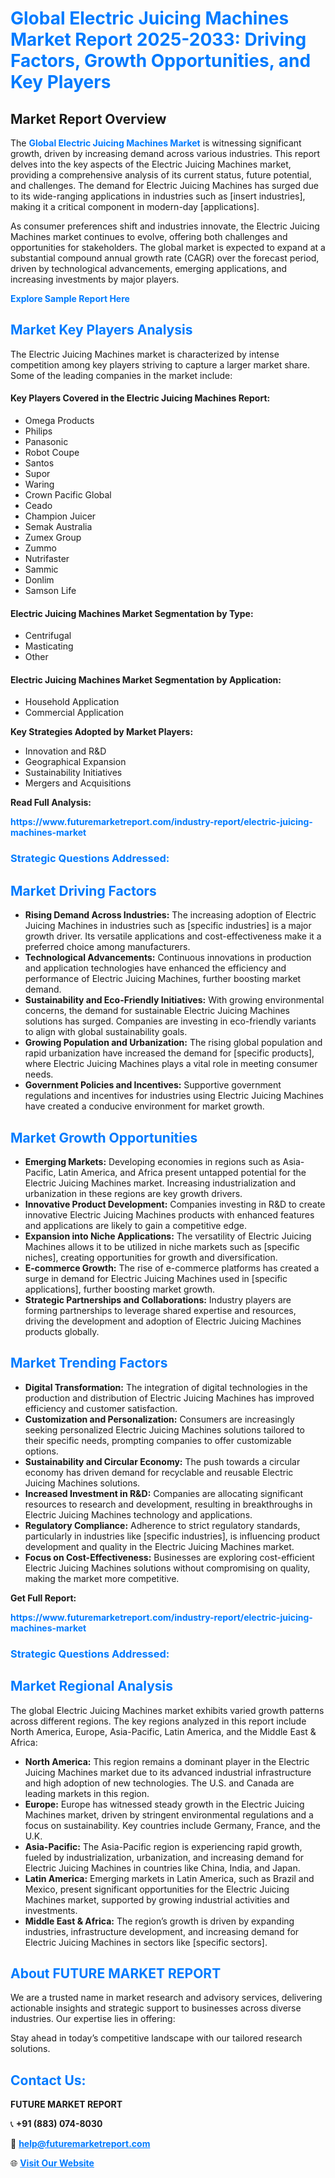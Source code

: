 <h1 style="color: #007BFF;">Global Electric Juicing Machines Market Report 2025-2033: Driving Factors, Growth Opportunities, and Key Players</h1>

<section id="overview">
<h2>Market Report Overview</h2>
<p>The <a href="https://www.futuremarketreport.com/industry-report/electric-juicing-machines-market" style="color: #007BFF; text-decoration: none;"><strong>Global Electric Juicing Machines Market</strong></a> is witnessing significant growth, driven by increasing demand across various industries. This report delves into the key aspects of the Electric Juicing Machines market, providing a comprehensive analysis of its current status, future potential, and challenges. The demand for Electric Juicing Machines has surged due to its wide-ranging applications in industries such as [insert industries], making it a critical component in modern-day [applications].</p>
<p>As consumer preferences shift and industries innovate, the Electric Juicing Machines market continues to evolve, offering both challenges and opportunities for stakeholders. The global market is expected to expand at a substantial compound annual growth rate (CAGR) over the forecast period, driven by technological advancements, emerging applications, and increasing investments by major players.</p>
</section>

<section id="overview">
<p><a href="https://www.futuremarketreport.com/request-sample/reportId=92775" style="color: #007BFF; text-decoration: none;"><strong>Explore Sample Report Here</strong></a></p>
</section>

<section id="key-players">
<h2 style="color: #007BFF;">Market Key Players Analysis</h2>
<p>The Electric Juicing Machines market is characterized by intense competition among key players striving to capture a larger market share. Some of the leading companies in the market include:</p>
<h4>Key Players Covered in the Electric Juicing Machines Report:</h4>
<ul><li>Omega Products</li><li>Philips</li><li>Panasonic</li><li>Robot Coupe</li><li>Santos</li><li>Supor</li><li>Waring</li><li>Crown Pacific Global</li><li>Ceado</li><li>Champion Juicer</li><li>Semak Australia</li><li>Zumex Group</li><li>Zummo</li><li>Nutrifaster</li><li>Sammic</li><li>Donlim</li><li>Samson Life</li></ul>
<h4>Electric Juicing Machines Market Segmentation by Type:</h4>
<ul><li>Centrifugal</li><li>Masticating</li><li>Other</li></ul>

<h4>Electric Juicing Machines Market Segmentation by Application:</h4>
<ul><li>Household Application</li><li>Commercial Application</li></ul>
<p><strong>Key Strategies Adopted by Market Players:</strong></p>
<ul>
<li>Innovation and R&D</li>
<li>Geographical Expansion</li>
<li>Sustainability Initiatives</li>
<li>Mergers and Acquisitions</li>
</ul>
</section>

<section>
<p><strong>Read Full Analysis: </strong></p><a href="https://www.futuremarketreport.com/industry-report/electric-juicing-machines-market" style="color: #007BFF; text-decoration: none;"><strong>https://www.futuremarketreport.com/industry-report/electric-juicing-machines-market</strong></a>
<h3 style="color: #007BFF;">Strategic Questions Addressed:</h3>
</section>

<section id="driving-factors">
<h2 style="color: #007BFF;">Market Driving Factors</h2>
<ul>
<li><strong>Rising Demand Across Industries:</strong> The increasing adoption of Electric Juicing Machines in industries such as [specific industries] is a major growth driver. Its versatile applications and cost-effectiveness make it a preferred choice among manufacturers.</li>
<li><strong>Technological Advancements:</strong> Continuous innovations in production and application technologies have enhanced the efficiency and performance of Electric Juicing Machines, further boosting market demand.</li>
<li><strong>Sustainability and Eco-Friendly Initiatives:</strong> With growing environmental concerns, the demand for sustainable Electric Juicing Machines solutions has surged. Companies are investing in eco-friendly variants to align with global sustainability goals.</li>
<li><strong>Growing Population and Urbanization:</strong> The rising global population and rapid urbanization have increased the demand for [specific products], where Electric Juicing Machines plays a vital role in meeting consumer needs.</li>
<li><strong>Government Policies and Incentives:</strong> Supportive government regulations and incentives for industries using Electric Juicing Machines have created a conducive environment for market growth.</li>
</ul>
</section>

<section id="growth-opportunities">
<h2 style="color: #007BFF;">Market Growth Opportunities</h2>
<ul>
<li><strong>Emerging Markets:</strong> Developing economies in regions such as Asia-Pacific, Latin America, and Africa present untapped potential for the Electric Juicing Machines market. Increasing industrialization and urbanization in these regions are key growth drivers.</li>
<li><strong>Innovative Product Development:</strong> Companies investing in R&D to create innovative Electric Juicing Machines products with enhanced features and applications are likely to gain a competitive edge.</li>
<li><strong>Expansion into Niche Applications:</strong> The versatility of Electric Juicing Machines allows it to be utilized in niche markets such as [specific niches], creating opportunities for growth and diversification.</li>
<li><strong>E-commerce Growth:</strong> The rise of e-commerce platforms has created a surge in demand for Electric Juicing Machines used in [specific applications], further boosting market growth.</li>
<li><strong>Strategic Partnerships and Collaborations:</strong> Industry players are forming partnerships to leverage shared expertise and resources, driving the development and adoption of Electric Juicing Machines products globally.</li>
</ul>
</section>

<section id="trending-factors">
<h2 style="color: #007BFF;">Market Trending Factors</h2>
<ul>
<li><strong>Digital Transformation:</strong> The integration of digital technologies in the production and distribution of Electric Juicing Machines has improved efficiency and customer satisfaction.</li>
<li><strong>Customization and Personalization:</strong> Consumers are increasingly seeking personalized Electric Juicing Machines solutions tailored to their specific needs, prompting companies to offer customizable options.</li>
<li><strong>Sustainability and Circular Economy:</strong> The push towards a circular economy has driven demand for recyclable and reusable Electric Juicing Machines solutions.</li>
<li><strong>Increased Investment in R&D:</strong> Companies are allocating significant resources to research and development, resulting in breakthroughs in Electric Juicing Machines technology and applications.</li>
<li><strong>Regulatory Compliance:</strong> Adherence to strict regulatory standards, particularly in industries like [specific industries], is influencing product development and quality in the Electric Juicing Machines market.</li>
<li><strong>Focus on Cost-Effectiveness:</strong> Businesses are exploring cost-efficient Electric Juicing Machines solutions without compromising on quality, making the market more competitive.</li>
</ul>
</section>

<section>
<p><strong>Get Full Report: </strong></p><a href="https://www.futuremarketreport.com/industry-report/electric-juicing-machines-market" style="color: #007BFF; text-decoration: none;"><strong>https://www.futuremarketreport.com/industry-report/electric-juicing-machines-market</strong></a>
<h3 style="color: #007BFF;">Strategic Questions Addressed:</h3>
</section>


<section id="regional-analysis">
<h2 style="color: #007BFF;">Market Regional Analysis</h2>
<p>The global Electric Juicing Machines market exhibits varied growth patterns across different regions. The key regions analyzed in this report include North America, Europe, Asia-Pacific, Latin America, and the Middle East & Africa:</p>
<ul>
<li><strong>North America:</strong> This region remains a dominant player in the Electric Juicing Machines market due to its advanced industrial infrastructure and high adoption of new technologies. The U.S. and Canada are leading markets in this region.</li>
<li><strong>Europe:</strong> Europe has witnessed steady growth in the Electric Juicing Machines market, driven by stringent environmental regulations and a focus on sustainability. Key countries include Germany, France, and the U.K.</li>
<li><strong>Asia-Pacific:</strong> The Asia-Pacific region is experiencing rapid growth, fueled by industrialization, urbanization, and increasing demand for Electric Juicing Machines in countries like China, India, and Japan.</li>
<li><strong>Latin America:</strong> Emerging markets in Latin America, such as Brazil and Mexico, present significant opportunities for the Electric Juicing Machines market, supported by growing industrial activities and investments.</li>
<li><strong>Middle East & Africa:</strong> The region’s growth is driven by expanding industries, infrastructure development, and increasing demand for Electric Juicing Machines in sectors like [specific sectors].</li>
</ul>
</section>

<footer>
<h2 style="color: #007BFF;">About FUTURE MARKET REPORT</h2>
<p>We are a trusted name in market research and advisory services, delivering actionable insights and strategic support to businesses across diverse industries. Our expertise lies in offering:</p>

<p>Stay ahead in today’s competitive landscape with our tailored research solutions.</p>

<h2 style="color: #007BFF;">Contact Us:</h2>
<p><strong>FUTURE MARKET REPORT</strong></p>
<p>📞 <strong>+91 (883) 074-8030</strong></p>
<p>📧 <strong><a href="mailto:help@futuremarketreport.com" style="color: #007BFF;">help@futuremarketreport.com</a></strong></p>
<p>🌐 <strong><a href="https://www.futuremarketreport.com/" style="color: #007BFF;">Visit Our Website</a></strong></p>
</footer>